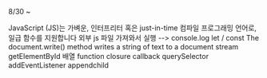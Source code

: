 8/30 ~

JavaScript (JS)는 가벼운, 인터프리터 혹은 just-in-time 컴파일 프로그래밍 언어로, 일급 함수를 지원합니다
외부 js 파일 가져와서 실행 -->
    <!-- 일반적으론 script를 문서 마지막에 배치 -->
    <!-- <script src="./js/main.js"></script> -->
console.log
let / const
The document.write() method writes a string of text to a document stream \
getElementById
배열
function
closure
callback
querySelector
addEventListener
appendchild
